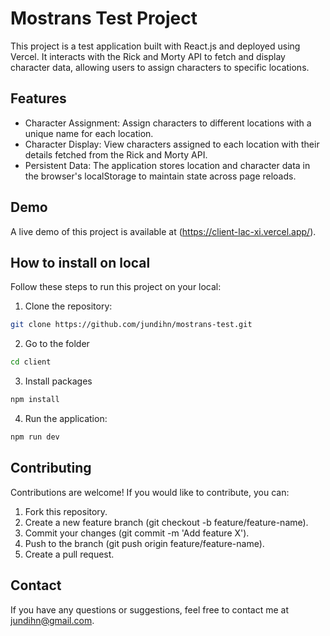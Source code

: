 # Mostrans Test Project

This project is a test application built with React.js and deployed using Vercel. It interacts with the Rick and Morty API to fetch and display character data, allowing users to assign characters to specific locations.

## Features

- Character Assignment: Assign characters to different locations with a unique name for each location.
- Character Display: View characters assigned to each location with their details fetched from the Rick and Morty API.
- Persistent Data: The application stores location and character data in the browser's localStorage to maintain state across page reloads.

## Demo
A live demo of this project is available at (https://client-lac-xi.vercel.app/).

## How to install on local
Follow these steps to run this project on your local:

1. Clone the repository:

```bash 
git clone https://github.com/jundihn/mostrans-test.git
```

2. Go to the folder

```bash
cd client
```

3. Install packages

```bash
npm install
```

4. Run the application:

```bash
npm run dev
```

## Contributing
Contributions are welcome! If you would like to contribute, you can:

1. Fork this repository.
2. Create a new feature branch (git checkout -b feature/feature-name).
3. Commit your changes (git commit -m 'Add feature X').
4. Push to the branch (git push origin feature/feature-name).
5. Create a pull request.

## Contact
If you have any questions or suggestions, feel free to contact me at jundihn@gmail.com.
